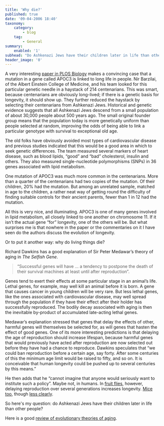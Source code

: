 ```yaml
---
title: 'Why die?'
published: true
date: '09-04-2006 18:40'
taxonomy:
    category:
        - blog
    tag:
        - General
summary:
    enabled: '1'
subhead: "Do Ashkenazi Jews have their children later in life than other people?"
header_image: '0'
---
```


A very interesting [paper in PLOS Biology](https://journals.plos.org/plosbiology/article?id=10.1371/journal.pbio.0040113) makes a convincing case that a mutation in a gene called APOC3 is linked to long life in people. Nir Barzilai, of the Albert Einstein College of Medicine, and his team looked for this particular genetic needle in a haystack of 214 centenarians. This was smart, because centenarians are obviously long-lived; if there is a genetic basis for longevity, it should show up. They further reduced the haystack by selecting their centenarians from Ashkenazi Jews. Historical and genetic evidence suggests that all Ashkenazi Jews descend from a small population of about 30,000 people about 500 years ago. The small original founder group means that the population today is more genetically uniform than people  selected at random, improving the odds of being able to link a particular genotype with survival to exceptional old age.

The old folks have obviously avoided most types of cardiovascular disease and previous studies indicated that this would be a good area in  which to seek genetic differences. The team measured several markers of heart disease, such as blood lipids, “good” and “bad” cholesterol, insulin and others. They also measured single-nucleotide polymorphisms (SNPs) in 36 genes associated with lipid metabolism.

One mutation of APOC3 was much more common in the centenarians. More than a quarter of the centenarians had two copies of the mutation. Of their children, 20% had the mutation. But among an unrelated sample, matched in age to the children, a rather neat way of getting round the difficulty of finding suitable controls for their ancient parents, fewer than 1 in 12 had the mutation.

All this is very nice, and illuminating. APOC3 is one of many genes involved in lipid metabolism, all closely linked to one another on chromosome 11. If it isn’t the actual gene “for” longevity, one of the others will be. But what surprises me is that nowhere in the paper or the commentaries on it I have seen do the authors discuss the evolution of longevity.

Or to put it another way: why do living things die?

Richard Dawkins has a good explanation of Sir Peter Medawar’s theory of aging in _The Selfish Gene_.

> “Successful genes will have ... a tendency to postpone the death of their survival machines at least until after reproduction”.

Genes tend to exert their effects at some particular stage in an animal’s life. Lethal genes, for example, may well kill an animal before it is born. A gene that causes cancer in young children will be very rare. But less lethal genes, like the ones associated with cardiovascular disease, may well spread through the population if they have their effect after their holder has successfully reproduced. The bodily decay associated with aging is then the inevitable by-product of accumulated late-acting lethal genes.

Medawar’s explanation stressed that genes that delay the effects of other, harmful genes will themselves be selected for, as will genes that hasten the effect of good genes. One of its more interesting predictions is that delaying the age of reproduction should increase lifespan, because harmful genes that would previously have acted after reproduction are now selected out before they have had a chance to reproduce. Dawkins speculates that “we could ban reproduction before a certain age, say forty. After some centuries of this the minimum age limit would be raised to fifty, and so on. It is conceivable that human longevity could be pushed up to several centuries by this means.”

He then adds that he “cannot imagine that anyone would seriously want to institute such a policy”. Maybe not, in humans. In [fruit flies](https://www.jstor.org/stable/2409806), however, delaying reproduction over several generations increases longevity. [Mice too](https://pubmed.ncbi.nlm.nih.gov/9134704/), though [less clearly](https://pubmed.ncbi.nlm.nih.gov/12094015/).

So here's my question: do Ashkenazi Jews have their children later in life than other people?

Here is a good [review of evolutionary theories of aging](http://longevity-science.org/Evolution.htm).
